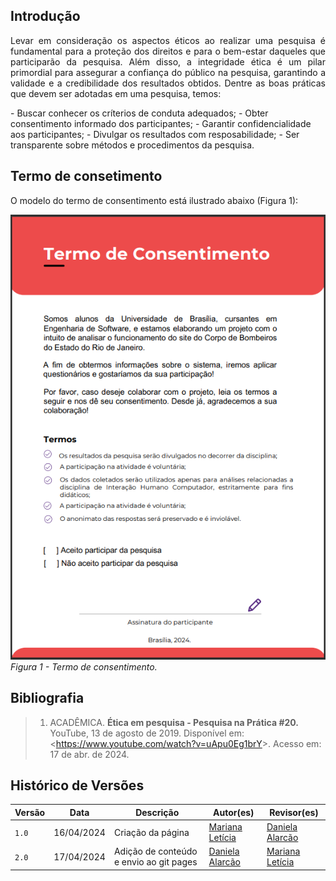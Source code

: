 ## Introdução

<p style="text-align: justify;"> Levar em consideração os aspectos éticos ao realizar uma pesquisa é fundamental para a proteção dos direitos e para o bem-estar daqueles que participarão da pesquisa. Além disso, a integridade ética é um pilar primordial para assegurar a confiança do público na pesquisa, garantindo a validade e a credibilidade dos resultados obtidos. Dentre as boas práticas que devem ser adotadas em uma pesquisa, temos: </p>
- Buscar conhecer os críterios de conduta adequados;
- Obter consentimento informado dos participantes;
- Garantir confidencialidade aos participantes;
- Divulgar os resultados com resposabilidade; 
- Ser transparente sobre métodos e procedimentos da pesquisa. 

## Termo de consetimento
<p style="text-align: justify;"> O modelo do termo de consentimento está ilustrado abaixo (Figura 1):  </p>

![Termo de consentimento](img/TermoConsentimento.png)<br>
*Figura 1 - Termo de consentimento.* <br>


## Bibliografia
> 1. ACADÊMICA. <strong>Ética em pesquisa - Pesquisa na Prática #20. </strong> YouTube, 13 de agosto de 2019. Disponível em: <<https://www.youtube.com/watch?v=uApu0Eg1brY>>. Acesso em: 17 de abr. de 2024.


## Histórico de Versões

| Versão |    Data    | Descrição                                 | Autor(es)                                       | Revisor(es)                                    |
| ------ | :--------: | ----------------------------------------- | ----------------------------------------------- | ---------------------------------------------- |
| `1.0`   | 16/04/2024 | Criação da página                         | [Mariana Letícia](https://github.com/Marianannn) | [Daniela Alarcão](https://github.com/danialarcao)         |
| `2.0`   | 17/04/2024 | Adição de conteúdo e envio ao git pages                        | [Daniela Alarcão](https://github.com/danialarcao) | [Mariana Letícia](https://github.com/Marianannn)         |
